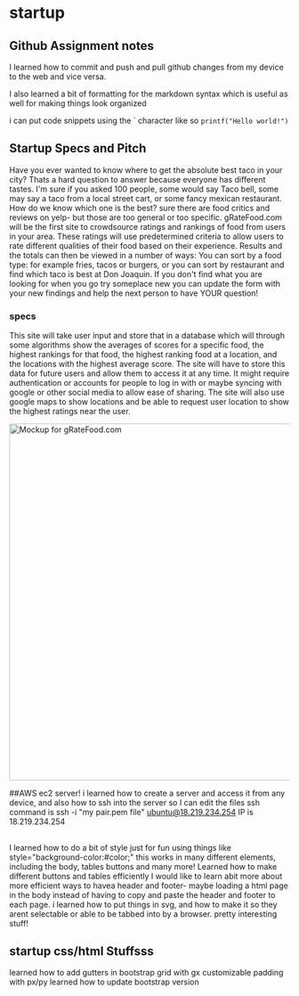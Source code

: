 # startup
## Github Assignment notes
I learned how to commit and push and pull github changes from my device to the web and vice versa.

I also learned a bit of formatting for the markdown syntax which is useful as well for making things look organized

i can put code snippets using the \` character like so
`printf("Hello world!")`


## Startup Specs and Pitch
Have you ever wanted to know where to get the absolute best taco in your city? Thats a hard question to answer because everyone has different tastes. I'm sure if you asked 100 people, some would say Taco bell, some may say a taco from a local street cart, or some fancy mexican restaurant. How do we know which one is the best? sure there are food critics and reviews on yelp- but those are too general or too specific. gRateFood.com will be the first site to crowdsource ratings and rankings of food from users in your area. These ratings will use predetermined criteria to allow users to rate different qualities of their food based on their experience. Results and the totals can then be viewed in a number of ways: You can sort by a food type: for example fries, tacos or burgers, or you can sort by restaurant and find which taco is best at Don Joaquin. If you don't find what you are looking for when you go try someplace new you can update the form with your new findings and help the next person to have YOUR question!

### specs
This site will take user input and store that in a database which will through some algorithms show the averages of scores for a specific food, the highest rankings for that food, the highest ranking food at a location, and the locations with the highest average score. The site will have to store this data for future users and allow them to access it at any time. It might require authentication or accounts for people to log in with or maybe syncing with google or other social media to allow ease of sharing. The site will also use google maps to show locations and be able to request user location to show the highest ratings near the user.

<img width="641" alt="Mockup for gRateFood.com" src="https://user-images.githubusercontent.com/70662539/214765411-69ec0393-d5d0-4ec5-8d5e-ae5ec7531c3d.png">


##AWS ec2 server!
i learned how to create a server and access it from any device, and also how to ssh into the server so I can edit the files
ssh command is ssh -i "my pair.pem file" ubuntu@18.219.234.254
IP is 18.219.234.254

##
I learned how to do a bit of style just for fun using things like style="background-color:#color;"
this works in many different elements, including the body, tables buttons and many more!
Learned how to make different buttons and tables efficiently
I would like to learn abit more about more efficient ways to havea header and footer- maybe loading a html page in the body instead of having to copy and paste the header and footer to each page.
i learned how to put things in svg, and how to make it so they arent selectable or able to be tabbed into by a browser. pretty interesting stuff!

## startup css/html Stuffsss
learned how to add gutters in bootstrap grid with gx
customizable padding with px/py
learned how to update bootstrap version


